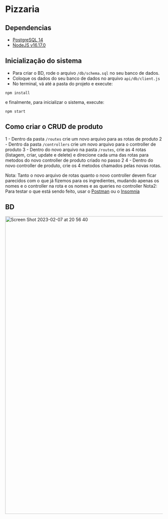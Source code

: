 # Pizzaria

## Dependencias
- [PostgreSQL 14](https://www.postgresql.org/download/)
- [NodeJS v16.17.0](https://www.alura.com.br/artigos/como-instalar-node-js-windows-linux-macos)

## Inicialização do sistema
- Para criar o BD, rode o arquivo `/db/schema.sql` no seu banco de dados.
- Coloque os dados do seu banco de dados no arquivo `api/db/client.js`
- No terminal, vá até a pasta do projeto e execute:

```
npm install
```

e finalmente, para inicializar o sistema, execute:

```
npm start
```

## Como criar o CRUD de produto

1 - Dentro da pasta `/routes` crie um novo arquivo para as rotas de produto
2 - Dentro da pasta `/controllers` crie um novo arquivo para o controller de produto
3 - Dentro do novo arquivo na pasta `/routes`, crie as 4 rotas (listagem, criar, update e delete) e
direcione cada uma das rotas para metodos do novo controller de produto criado no passo 2
4 - Dentro do novo controller de produto, crie os 4 metodos chamados pelas novas rotas.

Nota: Tanto o novo arquivo de rotas quanto o novo controller devem ficar parecidos com o que já
fizemos para os ingredientes, mudando apenas os nomes e o controller na rota e os nomes e as queries
no controller
Nota2: Para testar o que está sendo feito, usar o [Postman](https://www.postman.com/downloads/) ou o
[Insomnia](https://insomnia.rest/download)

## BD

<img width="949" alt="Screen Shot 2023-02-07 at 20 56 40" src="https://user-images.githubusercontent.com/9625734/217394083-70003327-c796-4c89-b880-c4aaec0caacd.png">

